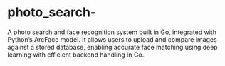 # photo_search-
A photo search and face recognition system built in Go, integrated with Python’s ArcFace model. It allows users to upload and compare images against a stored database, enabling accurate face matching using deep learning with efficient backend handling in Go.
